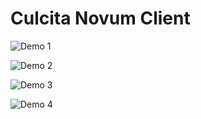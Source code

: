 # Culcita Novum Client

![Demo 1](http://res.cloudinary.com/dztzswpcp/image/upload/v1604677302/Screenshot_2020-11-06_at_16.37.05_zaj9lq.png)

![Demo 2](https://res.cloudinary.com/dztzswpcp/image/upload/v1604677298/Screenshot_2020-11-06_at_16.37.19_vkujpb.png)

![Demo 3](http://res.cloudinary.com/dztzswpcp/image/upload/v1604677296/Screenshot_2020-11-06_at_16.37.34_dn0zpf.png)

![Demo 4](https://res.cloudinary.com/dztzswpcp/image/upload/v1604677290/Screenshot_2020-11-06_at_16.37.45_oesv1v.png)
